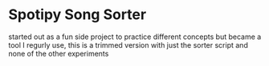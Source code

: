 # Spotipy Song Sorter
 started out as a fun side project to practice different concepts but became a tool I regurly use, this is a trimmed version with just the sorter script and none of the other experiments
